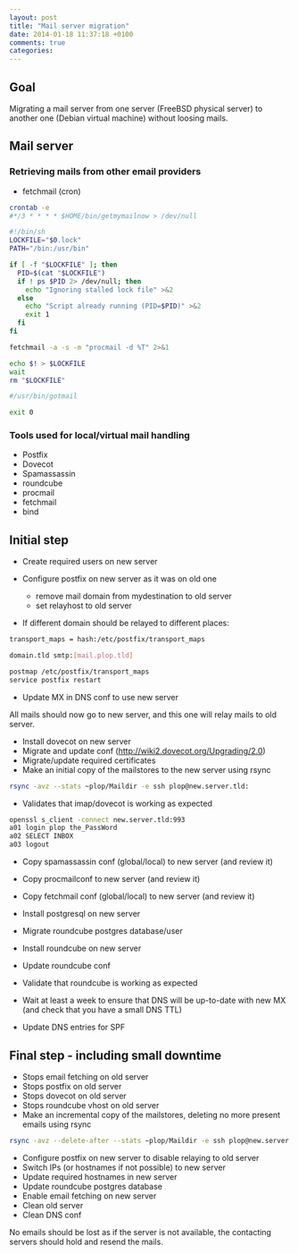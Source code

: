 ```yaml
---
layout: post
title: "Mail server migration"
date: 2014-01-18 11:37:18 +0100
comments: true
categories: 
---
```

## Goal
Migrating a mail server from one server (FreeBSD physical server) to another
one (Debian virtual machine) without loosing mails.

## Mail server

### Retrieving mails from other email providers

* fetchmail (cron)

``` sh
crontab -e
#*/3 * * * * $HOME/bin/getmymailnow > /dev/null
```

``` sh ~/bin/getmymailnow
#!/bin/sh
LOCKFILE="$0.lock"
PATH="/bin:/usr/bin"

if [ -f "$LOCKFILE" ]; then
  PID=$(cat "$LOCKFILE")
  if ! ps $PID 2> /dev/null; then
    echo "Ignoring stalled lock file" >&2
  else
    echo "Script already running (PID=$PID)" >&2
    exit 1
  fi
fi

fetchmail -a -s -m "procmail -d %T" 2>&1

echo $! > $LOCKFILE
wait
rm "$LOCKFILE"

#/usr/bin/gotmail

exit 0
```

### Tools used for local/virtual mail handling

* Postfix
* Dovecot
* Spamassassin
* roundcube
* procmail
* fetchmail
* bind

## Initial step
* Create required users on new server
* Configure postfix on new server as it was on old one
  * remove mail domain from mydestination to old server
  * set relayhost to old server

* If different domain should be relayed to different places:
``` sh /etc/postfix/main.cf
transport_maps = hash:/etc/postfix/transport_maps
```

``` sh /etc/postfix/transport_maps
domain.tld smtp:[mail.plop.tld]
```

``` sh
postmap /etc/postfix/transport_maps
service postfix restart
```

* Update MX in DNS conf to use new server

All mails should now go to new server, and this one will relay mails to old server.

* Install dovecot on new server
* Migrate and update conf (http://wiki2.dovecot.org/Upgrading/2.0)
* Migrate/update required certificates
* Make an initial copy of the mailstores to the new server using rsync

``` sh
rsync -avz --stats ~plop/Maildir -e ssh plop@new.server.tld:
```

* Validates that imap/dovecot is working as expected

``` sh
openssl s_client -connect new.server.tld:993
a01 login plop the_PassWord
a02 SELECT INBOX
a03 logout
```

* Copy spamassassin conf (global/local) to new server (and review it)
* Copy procmailconf to new server (and review it)
* Copy fetchmail conf (global/local) to new server (and review it)

* Install postgresql on new server
* Migrate roundcube postgres database/user
* Install roundcube on new server
* Update roundcube conf
* Validate that roundcube is working as expected

* Wait at least a week to ensure that DNS will be up-to-date with new MX (and
check that you have a small DNS TTL)
* Update DNS entries for SPF

## Final step - including small downtime

* Stops email fetching on old server
* Stops postfix on old server
* Stops dovecot on old server
* Stops roundcube vhost on old server
* Make an incremental copy of the mailstores, deleting no more present emails using rsync
``` sh
rsync -avz --delete-after --stats ~plop/Maildir -e ssh plop@new.server.tld:
```
* Configure postfix on new server to disable relaying to old server
* Switch IPs (or hostnames if not possible) to new server 
* Update required hostnames in new server
* Update roundcube postgres database
* Enable email fetching on new server
* Clean old server
* Clean DNS conf

No emails should be lost as if the server is not available, the contacting
servers should hold and resend the mails.
